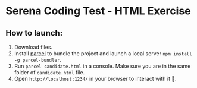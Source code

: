 # Serena Coding Test - HTML Exercise

## How to launch:
1. Download files.
2. Install [parcel](https://parceljs.org/) to bundle the project and launch a local server `npm install -g parcel-bundler`.
3. Run `parcel candidate.html` in a console. Make sure you are in the same folder of `candidate.html` file.
4. Open `http://localhost:1234/` in your browser to interact with it 💃.
